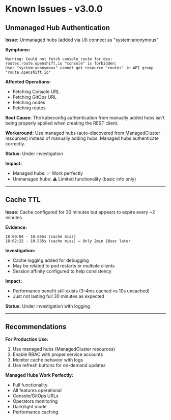 # Known Issues - v3.0.0

## Unmanaged Hub Authentication

**Issue:** Unmanaged hubs (added via UI) connect as "system:anonymous"

**Symptoms:**
```
Warning: Could not fetch console route for dev: routes.route.openshift.io "console" is forbidden: 
User "system:anonymous" cannot get resource "routes" in API group "route.openshift.io"
```

**Affected Operations:**
- Fetching Console URL
- Fetching GitOps URL  
- Fetching nodes
- Fetching routes

**Root Cause:**
The kubeconfig authentication from manually added hubs isn't being properly applied when creating the REST client.

**Workaround:**
Use managed hubs (auto-discovered from ManagedCluster resources) instead of manually adding hubs. Managed hubs authenticate correctly.

**Status:** Under investigation

**Impact:**
- Managed hubs: ✅ Work perfectly
- Unmanaged hubs: ⚠️ Limited functionality (basic info only)

---

## Cache TTL

**Issue:** Cache configured for 30 minutes but appears to expire every ~2 minutes

**Evidence:**
```
18:00:04 - 10.665s (cache miss)
18:02:22 - 10.535s (cache miss) ← Only 2min 18sec later
```

**Investigation:**
- Cache logging added for debugging
- May be related to pod restarts or multiple clients
- Session affinity configured to help consistency

**Impact:**
- Performance benefit still exists (3-4ms cached vs 10s uncached)
- Just not lasting full 30 minutes as expected

**Status:** Under investigation with logging

---

## Recommendations

**For Production Use:**
1. Use managed hubs (ManagedCluster resources)
2. Enable RBAC with proper service accounts
3. Monitor cache behavior with logs
4. Use refresh buttons for on-demand updates

**Managed Hubs Work Perfectly:**
- Full functionality
- All features operational
- Console/GitOps URLs
- Operators monitoring
- Dark/light mode
- Performance caching
